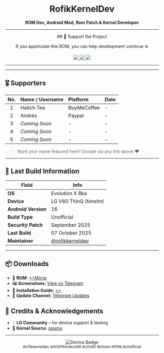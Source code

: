 <h1 align="center">RofikKernelDev</h1>
<p align="center">
  <b>ROM Dev, Android Mod, Rom Patch & Kernel Developer</b><br>
</p>

---
<p align="center"> ## 💖 Support the Project</p>
<p align="center">If you appreciate this ROM, you can help development continue ☕</p>

<p align="center">
  <a href="https://www.paypal.com/paypalme/rofikkernel">
    <img src="https://img.shields.io/badge/PayPal-Support-0070ba?style=flat-square&logo=paypal" />
  </a>
  <a href="http://ko-fi.com/rofikkerneldev">
    <img src="https://img.shields.io/badge/Ko--Fi-Support-ff5e5b?style=flat-square&logo=kofi" />
  </a>
  <a href="https://buymeacoffee.com/rofikkernel">
    <img src="https://img.shields.io/badge/Buy%20Me%20a%20Coffee-Donate-ffdd00?style=flat-square&logo=buy-me-a-coffee" />
  </a>
</p>

---

---

## 🎖️ Supporters

| No. | Name / Username | Platform | Date |
|:---:|:----------------|:----------|:------|
| 1 | Haitch Tea | BuyMeCoffee | - |
| 2 | Andrés | Paypal | - |
| 3 | *Coming Soon* | - | - |
| 4 | *Coming Soon* | - | - |
| 5 | *Coming Soon* | - | - |


> Want your name featured here? Donate via any link above ❤️

---


## 📅 Last Build Information

| Field | Info |
|-------|------|
| **OS** | Evolution X Bka |  Vanilla
| **Device** | LG V60 ThinQ *(timelm)* |  
| **Android Version** | 16 |
| **Build Type** | Unofficial |
| **Security Patch** | September 2025 |
| **Last Build** | 07 October 2025 |
| **Maintainer** | [@rofikkerneldev](https://t.me/rofikkerneldev) |

---

## 📦 Downloads
- 📁 **ROM:** [>>Mirror](https://pixeldrain.com/u/K8dbndsv)  
- 🖼️ **Screenshots:** [View on Telegram](https://t.me/rofikkerneldev/485)  
- 🧾 **Installation Guide:** [>>](https://telegra.ph/Install-AOSP-LG-V60-09-25)  
- 🔔 **Update Channel:** [Telegram Updates](https://t.me/rofikkerneldev)



## 🧠 Credits & Acknowledgements
- 💡 **LG Community** – for device support & testing  
- 🧾 **Kernel Source:** [source](https://github.com/Rofikkernel/lgv60nextgen_rofikkernel)

---

<p align="center">
  <img src="https://img.shields.io/badge/Device-LG%20V60%20ThinQ-lightgrey?style=for-the-badge&logo=lg" alt="Device Badge" /><br>
  <sub>#rofikkerneldev #AOSP#Android16 #LGV60 #timelm #ROM #Unofficial</sub>
</p> 
